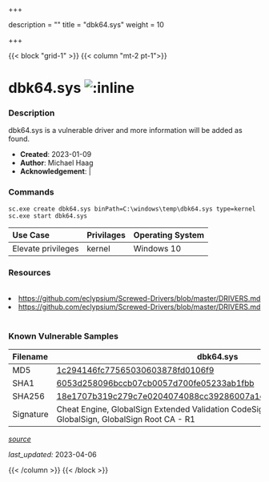+++

description = ""
title = "dbk64.sys"
weight = 10

+++


{{< block "grid-1" >}}
{{< column "mt-2 pt-1">}}


# dbk64.sys ![:inline](/images/twitter_verified.png) 


### Description

dbk64.sys is a vulnerable driver and more information will be added as found.

- **Created**: 2023-01-09
- **Author**: Michael Haag
- **Acknowledgement**:  | [](https://twitter.com/)

### Commands

```
sc.exe create dbk64.sys binPath=C:\windows\temp\dbk64.sys type=kernel
sc.exe start dbk64.sys
```

| Use Case | Privilages | Operating System | 
|:---- | ---- | ---- |
| Elevate privileges | kernel | Windows 10 |

### Resources
<br>
<li><a href=" https://github.com/eclypsium/Screwed-Drivers/blob/master/DRIVERS.md"> https://github.com/eclypsium/Screwed-Drivers/blob/master/DRIVERS.md</a></li>
<li><a href="https://github.com/eclypsium/Screwed-Drivers/blob/master/DRIVERS.md">https://github.com/eclypsium/Screwed-Drivers/blob/master/DRIVERS.md</a></li>
<br>

### Known Vulnerable Samples

| Filename | dbk64.sys |
|:---- | ---- | 
| MD5 | <a href="https://www.virustotal.com/gui/file/1c294146fc77565030603878fd0106f9">1c294146fc77565030603878fd0106f9</a> |
| SHA1 | <a href="https://www.virustotal.com/gui/file/6053d258096bccb07cb0057d700fe05233ab1fbb">6053d258096bccb07cb0057d700fe05233ab1fbb</a> |
| SHA256 | <a href="https://www.virustotal.com/gui/file/18e1707b319c279c7e0204074088cc39286007a1cf6cb6e269d5067d8d0628c6">18e1707b319c279c7e0204074088cc39286007a1cf6cb6e269d5067d8d0628c6</a> |
| Signature | Cheat Engine, GlobalSign Extended Validation CodeSigning CA - SHA256 - G3, GlobalSign, GlobalSign Root CA - R1   |


[*source*](https://github.com/magicsword-io/LOLDrivers/tree/main/yaml/dbk64.yaml)

*last_updated:* 2023-04-06








{{< /column >}}
{{< /block >}}
